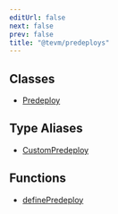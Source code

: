 ```yaml
---
editUrl: false
next: false
prev: false
title: "@tevm/predeploys"
---
```


## Classes

- [Predeploy](/reference/classes/predeploy-1/)

## Type Aliases

- [CustomPredeploy](/reference/type-aliases/custompredeploy-1/)

## Functions

- [definePredeploy](/reference/functions/definepredeploy-1/)
